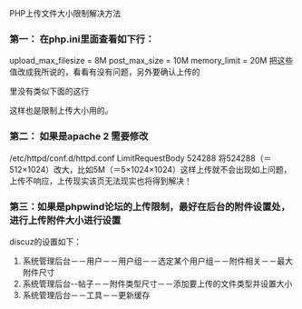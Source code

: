 PHP上传文件大小限制解决方法

### 第一： 在php.ini里面查看如下行：

upload_max_filesize = 8M
post_max_size = 10M
memory_limit = 20M 把这些值改成我所说的，看看有没有问题，另外要确认上传的 <form> 里没有类似下面的这行

<input type="hidden" name="MAX_FILE_SIZE" value="500000">

这样也是限制上传大小用的。

### 第二： 如果是apache 2 需要修改

/etc/httpd/conf.d/httpd.conf LimitRequestBody 524288 将524288（＝512×1024）改大，比如5M（＝5×1024×1024）这样上传就不会出现如上问题，上传不响应，上传现实该页无法现实也将得到解决！

### 第三：如果是phpwind论坛的上传限制，最好在后台的附件设置处，进行上传附件大小进行设置

discuz的设置如下：

1. 系统管理后台－－用户－－用户组－－选定某个用户组－－附件相关－－最大附件尺寸
2. 系统管理后台--帖子－－附件类型尺寸－－添加要上传的文件类型并设置大小
3. 系统管理后台－－工具－－更新缓存